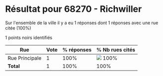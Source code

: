 # Résultat pour 68270 - Richwiller

Sur l'ensemble de la ville il y a eu 1 réponses dont 1 réponses avec une rue citée (100%)

1 points noirs identifiés

| Rue | Vote | % réponses | % Nb rues cités|
|-----|------|------------|----------------|
| Rue Principale | 1 | 100% | <img src="../../img/bar_100.gif" />&nbsp;100%|
| **Total** | 1 | 100% | 100%|
